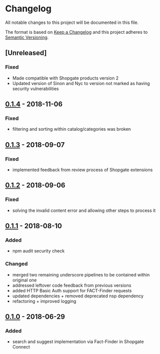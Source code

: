 # Changelog

All notable changes to this project will be documented in this file.

The format is based on [Keep a Changelog](http://keepachangelog.com/) and this project adheres to [Semantic Versioning](http://semver.org/).

## [Unreleased]
### Fixed
- Made compatible with Shopgate products version 2
- Updated version of Sinon and Nyc to version not marked as having security vulnerabilities

## [0.1.4] - 2018-11-06
### Fixed
- filtering and sorting within catalog/categories was broken

## [0.1.3] - 2018-09-07
### Fixed
- implemented feedback from review process of Shopgate extensions 

## [0.1.2] - 2018-09-06
### Fixed
- solving the invalid content error and allowing other steps to process it

## [0.1.1] - 2018-08-10
### Added
- npm audit security check

### Changed
- merged two remaining underscore pipelines to be contained within original one
- addressed leftover code feedback from previous versions
- added HTTP Basic Auth support for FACT-Finder requests
- updated dependencies + removed deprecated nsp dependency
- refactoring + improved logging

## [0.1.0] - 2018-06-29
### Added
- search and suggest implementation via Fact-Finder in Shopgate Connect

[0.1.4]: https://github.com/shopgate/ext-search-fact-finder/compare/v0.1.3...v0.1.4
[0.1.3]: https://github.com/shopgate/ext-search-fact-finder/compare/v0.1.2...v0.1.3
[0.1.2]: https://github.com/shopgate/ext-search-fact-finder/compare/v0.1.1...v0.1.2
[0.1.1]: https://github.com/shopgate/ext-search-fact-finder/compare/v0.1.0...v0.1.1
[0.1.0]: https://github.com/shopgate/ext-search-fact-finder/tree/v0.1.0
